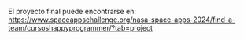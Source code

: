 El proyecto final puede encontrarse en: https://www.spaceappschallenge.org/nasa-space-apps-2024/find-a-team/cursoshappyprogrammer/?tab=project
